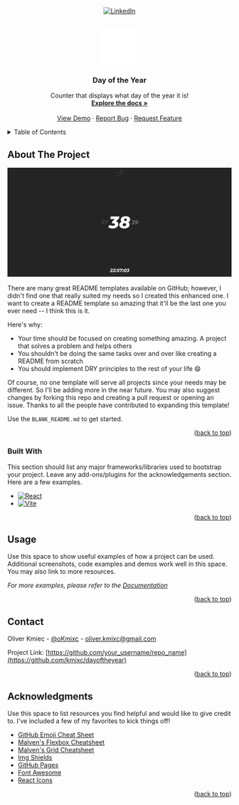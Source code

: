 <a name="readme-top"></a>
<div align="center">

[![LinkedIn][linkedin-shield]][linkedin-url]

</div>

<!-- PROJECT LOGO -->
<br />
<div align="center">
  <a href="https://github.com/kmixc/dayoftheyear">
    <img src="public/365days.svg" alt="Logo" width="80" height="80">
  </a>

  <h3 align="center">Day of the Year</h3>

  <p align="center">
    Counter that displays what day of the year it is!
    <br />
    <a href="https://github.com/kmixc/dayoftheyear"><strong>Explore the docs »</strong></a>
    <br />
    <br />
    <a href="https://dayoftheyear.vercel.app/">View Demo</a>
    ·
    <a href="https://github.com/kmixc/dayoftheyear/issues">Report Bug</a>
    ·
    <a href="https://github.com/kmixc/dayoftheyear/issues">Request Feature</a>
  </p>
</div>



<!-- TABLE OF CONTENTS -->
<details>
  <summary>Table of Contents</summary>
  <ol>
    <li>
      <a href="#about-the-project">About The Project</a>
      <ul>
        <li><a href="#built-with">Built With</a></li>
      </ul>
    </li>
    <li><a href="#usage">Usage</a></li>
    <li><a href="#contact">Contact</a></li>
    <li><a href="#acknowledgments">Acknowledgments</a></li>
  </ol>
</details>



<!-- ABOUT THE PROJECT -->
## About The Project

![Product Name Screen Shot][product-screenshot]

There are many great README templates available on GitHub; however, I didn't find one that really suited my needs so I created this enhanced one. I want to create a README template so amazing that it'll be the last one you ever need -- I think this is it.

Here's why:
* Your time should be focused on creating something amazing. A project that solves a problem and helps others
* You shouldn't be doing the same tasks over and over like creating a README from scratch
* You should implement DRY principles to the rest of your life :smile:

Of course, no one template will serve all projects since your needs may be different. So I'll be adding more in the near future. You may also suggest changes by forking this repo and creating a pull request or opening an issue. Thanks to all the people have contributed to expanding this template!

Use the `BLANK_README.md` to get started.

<p align="right">(<a href="#readme-top">back to top</a>)</p>



### Built With

This section should list any major frameworks/libraries used to bootstrap your project. Leave any add-ons/plugins for the acknowledgements section. Here are a few examples.

* [![React][React.js]][React-url]
* [![Vite][Vite.js]][Vite-url]

<p align="right">(<a href="#readme-top">back to top</a>)</p>



<!-- USAGE EXAMPLES -->
## Usage

Use this space to show useful examples of how a project can be used. Additional screenshots, code examples and demos work well in this space. You may also link to more resources.

_For more examples, please refer to the [Documentation](https://example.com)_

<p align="right">(<a href="#readme-top">back to top</a>)</p>



<!-- CONTACT -->
## Contact

Oliver Kmiec - [@oKmixc](https://twitter.com/oKmixc) - oliver.kmixc@gmail.com

Project Link: [https://github.com/your_username/repo_name](https://github.com/kmixc/dayoftheyear)

<p align="right">(<a href="#readme-top">back to top</a>)</p>



<!-- ACKNOWLEDGMENTS -->
## Acknowledgments

Use this space to list resources you find helpful and would like to give credit to. I've included a few of my favorites to kick things off!

* [GitHub Emoji Cheat Sheet](https://www.webpagefx.com/tools/emoji-cheat-sheet)
* [Malven's Flexbox Cheatsheet](https://flexbox.malven.co/)
* [Malven's Grid Cheatsheet](https://grid.malven.co/)
* [Img Shields](https://shields.io)
* [GitHub Pages](https://pages.github.com)
* [Font Awesome](https://fontawesome.com)
* [React Icons](https://react-icons.github.io/react-icons/search)

<p align="right">(<a href="#readme-top">back to top</a>)</p>



<!-- MARKDOWN LINKS & IMAGES -->
[linkedin-shield]: https://img.shields.io/badge/-LinkedIn-black.svg?style=for-the-badge&logo=linkedin&colorB=555
[linkedin-url]: https://www.linkedin.com/in/oliver-kmiec-5b601b1b0/
[product-screenshot]: https://github.com/kmixc/dayoftheyear/blob/master/src/assets/screenshot.png
[React.js]: https://img.shields.io/badge/React-20232A?style=for-the-badge&logo=react&logoColor=61DAFB
[React-url]: https://reactjs.org/
[Vite.js]: https://img.shields.io/badge/vite.js-35495E?style=for-the-badge&logo=vite&logoColor=white
[Vite-url]: https://vitejs.dev/
